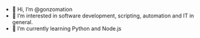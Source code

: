 - 👋 Hi, I’m @gonzomation
- 👀 I’m interested in software development, scripting, automation and IT in general.
- 🌱 I’m currently learning Python and Node.js

<!---
gonzomation/gonzomation is a ✨ special ✨ repository because its `README.md` (this file) appears on your GitHub profile.
You can click the Preview link to take a look at your changes.
--->
